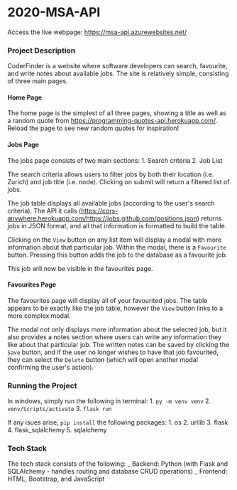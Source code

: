 # 2020-MSA-API

Access the live webpage: https://msa-api.azurewebsites.net/

### Project Description

CoderFinder is a website where software developers can search, favourite, and write notes about available jobs. The site is relatively simple, consisting of three main pages.

#### Home Page

The home page is the simplest of all three pages, showing a title as well as a random quote from https://programming-quotes-api.herokuapp.com/.
Reload the page to see new random quotes for inspiration!

#### Jobs Page

The jobs page consists of two main sections: 1. Search criteria 2. Job List

The search criteria allows users to filter jobs by both their location (i.e. Zurich) and job title (i.e. node). Clicking on submit will return a filtered list of jobs.

The job table displays all available jobs (according to the user's search criteria). The API it calls (https://cors-anywhere.herokuapp.com/https://jobs.github.com/positions.json) returns jobs in JSON format, and all that information is formatted to build the table.

Clicking on the `View` button on any list item will display a modal with more information about that particular job. Within the modal, there is a `Favourite` button. Pressing this button adds the job to the database as a favourite job.

This job will now be visible in the favourites page.

#### Favourites Page

The favourites page will display all of your favourited jobs. The table appears to be exactly like the job table, however the `View` button links to a more complex modal.

The modal not only displays more information about the selected job, but it also provides a notes section where users can write any information they like about that particular job. The written notes can be saved by clicking the `Save` button, and if the user no longer wishes to have that job favourited, they can select the `Delete` button (which will open another modal confirming the user's action).

### Running the Project

In windows, simply run the following in terminal: 1. `py -m venv venv` 2. `venv/Scripts/activate` 3. `flask run`

If any isues arise, `pip install` the following packages: 1. os 2. urllib 3. flask 4. flask_sqlalchemy 5. sqlalchemy

### Tech Stack

The tech stack consists of the following:
_ Backend: Python (with Flask and SQLAlchemy - handles routing and database CRUD operations)
_ Frontend: HTML, Bootstrap, and JavaScript
